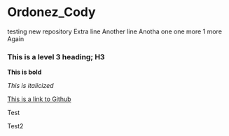 # Ordonez_Cody
testing new repository
Extra line
Another line
Anotha one
one more
1 more
Again


### This is a level 3 heading; H3

**This is bold**

*This is italicized*

[This is a link to Github](https://github.com/sscottgraham/330c)

Test

Test2
